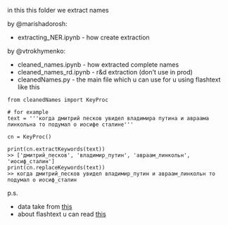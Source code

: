 in this this folder we extract names

by @marishadorosh:
* extracting_NER.ipynb - how create extraction

by @vtrokhymenko:
* cleaned_names.ipynb - how extracted complete names
* cleaned_names_rd.ipynb - r&d extraction (don't use in prod)
* cleanedNames.py - the main file which u can use for u using flashtext like this

```
from cleanedNames import KeyProc

# for example
text = '''когда дмитрий песков увидел владимира путина и авраама линкольна то подумал о иосифе сталине'''

cn = KeyProc()

print(cn.extractKeywords(text))
>> ['дмитрий_песков', 'владимир_путин', 'авраам_линкольн', 'иосиф_сталин']
print(cn.replaceKeywords(text))
>> когда дмитрий_песков увидел владимир_путин и авраам_линкольн то подумал о иосиф_сталин
```

p.s.

* data take from [this](print(cm.replace_keywords(text)))
* about flashtext u can read [this](https://github.com/vi3k6i5/flashtext)
